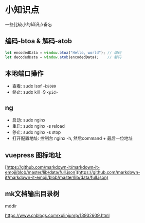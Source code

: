 # 小知识点
一些比较小的知识点备忘

## 编码-btoa & 解码-atob
``` ts
let encodedData = window.btoa("Hello, world"); // 编码
let decodedData = window.atob(encodedData);    // 解码
```

## 本地端口操作
+ 查看: sudo lsof -i:`8080`
+ 终止: sudo kill -9 `<pid>`

## ng
+ 启动: sudo nginx
+ 重启: sudo nginx -s reload
+ 停止: sudo nginx -s stop
+ 打开配置地址: 控制台 nginx -h, 然后command + 最后一位地址

## vuepress 图标地址
[https://github.com/markdown-it/markdown-it-emoji/blob/master/lib/data/full.json](https://github.com/markdown-it/markdown-it-emoji/blob/master/lib/data/full.json)

## mk文档输出目录树
mddir

https://www.cnblogs.com/xulinjun/p/13932609.html